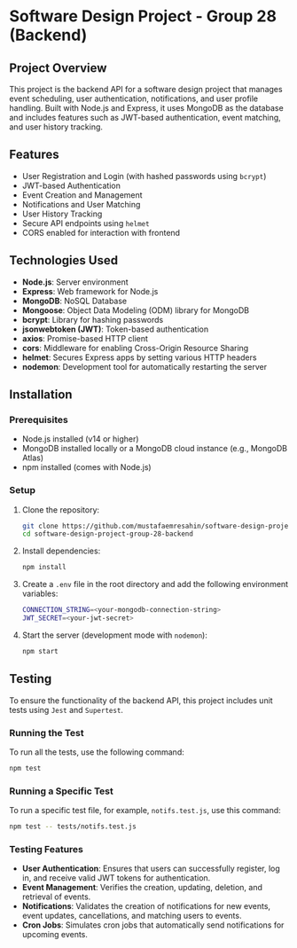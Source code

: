 # Software Design Project - Group 28 (Backend)

## Project Overview
This project is the backend API for a software design project that manages event scheduling, user authentication, notifications, and user profile handling. Built with Node.js and Express, it uses MongoDB as the database and includes features such as JWT-based authentication, event matching, and user history tracking.

## Features
- User Registration and Login (with hashed passwords using `bcrypt`)
- JWT-based Authentication
- Event Creation and Management
- Notifications and User Matching
- User History Tracking
- Secure API endpoints using `helmet`
- CORS enabled for interaction with frontend

## Technologies Used
- **Node.js**: Server environment
- **Express**: Web framework for Node.js
- **MongoDB**: NoSQL Database
- **Mongoose**: Object Data Modeling (ODM) library for MongoDB
- **bcrypt**: Library for hashing passwords
- **jsonwebtoken (JWT)**: Token-based authentication
- **axios**: Promise-based HTTP client
- **cors**: Middleware for enabling Cross-Origin Resource Sharing
- **helmet**: Secures Express apps by setting various HTTP headers
- **nodemon**: Development tool for automatically restarting the server

## Installation

### Prerequisites
- Node.js installed (v14 or higher)
- MongoDB installed locally or a MongoDB cloud instance (e.g., MongoDB Atlas)
- npm installed (comes with Node.js)

### Setup
1. Clone the repository:
   ```bash
   git clone https://github.com/mustafaemresahin/software-design-project-group-28-backend.git
   cd software-design-project-group-28-backend
    ```

2. Install dependencies:

    ```bash
    npm install
    ```

3. Create a `.env` file in the root directory and add the following environment variables:

    ```bash
    CONNECTION_STRING=<your-mongodb-connection-string>
    JWT_SECRET=<your-jwt-secret>
    ```

4. Start the server (development mode with `nodemon`):

    ```bash
    npm start
    ```

## Testing

To ensure the functionality of the backend API, this project includes unit tests using `Jest` and `Supertest`.

### Running the Test

To run all the tests, use the following command:

```bash
npm test
```

### Running a Specific Test

To run a specific test file, for example, `notifs.test.js`, use this command:

```bash
npm test -- tests/notifs.test.js
```

### Testing Features

- **User Authentication**: Ensures that users can successfully register, log in, and receive valid JWT tokens for authentication.
- **Event Management**: Verifies the creation, updating, deletion, and retrieval of events.
- **Notifications**: Validates the creation of notifications for new events, event updates, cancellations, and matching users to events.
- **Cron Jobs**: Simulates cron jobs that automatically send notifications for upcoming events.
